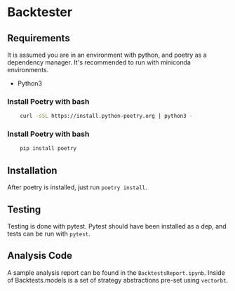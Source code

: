 # Backtester

## Requirements

It is assumed you are in an environment with python, and poetry as a dependency manager. It's recommended to
run with miniconda environments.

- Python3

### Install Poetry with bash

```bash
    curl -sSL https://install.python-poetry.org | python3 -
```

### Install Poetry with bash

```bash
    pip install poetry
```

## Installation

After poetry is installed, just run `poetry install`.

## Testing

Testing is done with pytest. Pytest should have been installed as a dep, and tests can be run with `pytest`.

## Analysis Code

A sample analysis report can be found in the `BacktestsReport.ipynb`. Inside of Backtests.models is a set
of strategy abstractions pre-set using `vectorbt`. 

